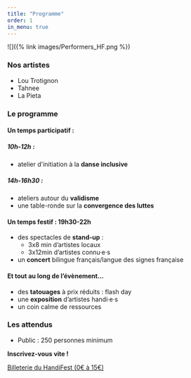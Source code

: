 ```yaml
---
title: "Programme"
order: 1
in_menu: true
---
```

![]({% link images/Performers_HF.png %})

### Nos artistes
- Lou Trotignon
- Tahnee
- La Pieta

### Le programme

#### Un temps participatif : 
##### 10h-12h :
- atelier d'initiation à la **danse inclusive**

##### 14h-16h30 :
- ateliers autour du **validisme**
- une table-ronde sur la **convergence des luttes** 

####  Un temps festif : 19h30-22h

- des spectacles de **<span lang="en">stand-up</span>** : 
  - 3x8 min d’artistes locaux
  - 3x12min d’artistes connu·e·s
- un **concert** bilingue français/langue des signes française 

####  Et tout au long de l’évènement...
- des **tatouages** à prix réduits : <span lang="en">flash day</span>
- une **exposition** d’artistes handi·e·s
- un coin calme de ressources

### Les attendus
- Public : 250 personnes minimum


**Inscrivez-vous vite !**


<a href="https://www.helloasso.com/associations/dear-valid-people/evenements/handifest" class="bouton">Billeterie du HandiFest (0€ à 15€)</a> 